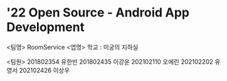# '22 Open Source - Android App Development

<팀명> RoomService
<앱명> 학교 : 미궁의 지하실

<팀원> 
201802354 유한빈
201802435 이강윤
202102110 오에린
202102202 유영서
202102426 이상우


